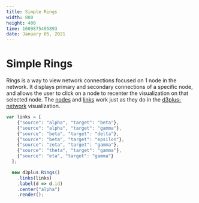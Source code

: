 ```yaml
---
title: Simple Rings
width: 800
height: 400
time: 1609875495893
date: January 05, 2021
---
```


# Simple Rings

Rings is a way to view network connections focused on 1 node in the network. It displays primary and secondary connections of a specific node, and allows the user to click on a node to recenter the visualization on that selected node. The [nodes](http://d3plus.org/docs/#Rings.nodes) and [links](http://d3plus.org/docs/#Rings.links) work just as they do in the [d3plus-network](https://github.com/d3plus/d3plus-network) visualization. 


```js
var links = [
    {"source": "alpha", "target": "beta"},
    {"source": "alpha", "target": "gamma"},
    {"source": "beta", "target": "delta"},
    {"source": "beta", "target": "epsilon"},
    {"source": "zeta", "target": "gamma"},
    {"source": "theta", "target": "gamma"},
    {"source": "eta", "target": "gamma"}
  ];

  new d3plus.Rings()
    .links(links)
    .label(d => d.id)
    .center("alpha")
    .render();
```
